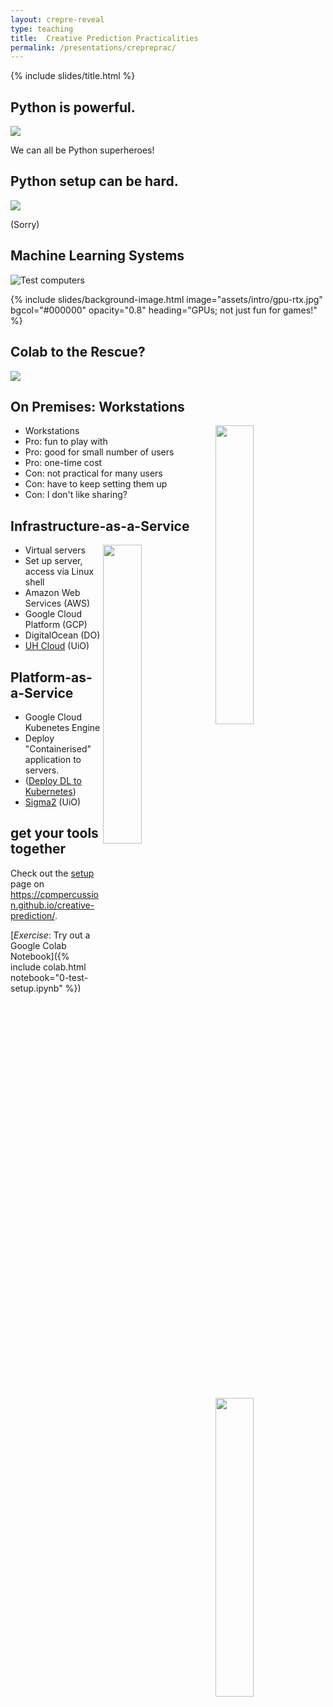 ```yaml
---
layout: crepre-reveal
type: teaching
title:  Creative Prediction Practicalities
permalink: /presentations/crepreprac/
---
```


{% include slides/title.html %}

## Python is powerful.

![](https://imgs.xkcd.com/comics/python.png)

We can all be Python superheroes! <!-- .element: class="fragment" -->

## Python setup can be hard.

![](https://imgs.xkcd.com/comics/python_environment.png)

(Sorry) <!-- .element: class="fragment" -->

## Machine Learning Systems

![Test computers]({{site.baseurl}}/assets/imps/imps-test-computers.jpg)

{% include slides/background-image.html image="assets/intro/gpu-rtx.jpg" bgcol="#000000" opacity="0.8" heading="GPUs; not just fun for games!" %}

## Colab to the Rescue?

![]({{site.baseurl}}/assets/colab.png)

## On Premises: Workstations

<img align="right" width="35%" src="{% link assets/dl-on-cloud/workstation.jpg %}">

- Workstations
- Pro: fun to play with
- Pro: good for small number of users
- Pro: one-time cost
- Con: not practical for many users
- Con: have to keep setting them up
- Con: I don't like sharing?

## Infrastructure-as-a-Service

<img align="right" width="35%" src="{% link assets/dl-on-cloud/cloud-server.png %}">

- Virtual servers
- Set up server, access via Linux shell
- Amazon Web Services (AWS)
- Google Cloud Platform (GCP)
- DigitalOcean (DO)
- [UH Cloud](http://www.uh-iaas.no) (UiO)

## Platform-as-a-Service
        
<img align="right" width="35%" src="{% link assets/dl-on-cloud/cloud-dashboard.png %}">

- Google Cloud Kubenetes Engine
- Deploy "Containerised" application to servers.
- ([Deploy DL to Kubernetes](https://medium.com/analytics-vidhya/deploy-your-first-deep-learning-model-on-kubernetes-with-python-keras-flask-and-docker-575dc07d9e76))
- [Sigma2](https://www.sigma2.no) (UiO)

## get your tools together

Check out the [setup]({{site.baseurl}}/setup) page on <https://cpmpercussion.github.io/creative-prediction/>.

[_Exercise_: Try out a Google Colab Notebook]({% include colab.html notebook="0-test-setup.ipynb" %})
